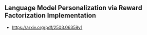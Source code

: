 ## Language Model Personalization via Reward Factorization Implementation

- https://arxiv.org/pdf/2503.06358v1
